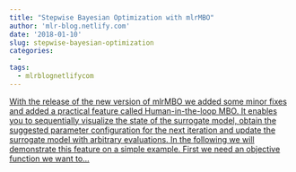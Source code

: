 ```yaml
---
title: "Stepwise Bayesian Optimization with mlrMBO"
author: 'mlr-blog.netlify.com'
date: '2018-01-10'
slug: stepwise-bayesian-optimization
categories:
  - 
tags:
  - mlrblognetlifycom
---
```


[With the release of the new version of mlrMBO we added some minor fixes and added a practical feature called Human-in-the-loop MBO. It enables you to sequentially visualize the state of the surrogate model, obtain the suggested parameter configuration for the next iteration and update the surrogate model with arbitrary evaluations. In the following we will demonstrate this feature on a simple example. First we need an objective function we want to...<click to read more>](https://mlr-blog.netlify.com/post/2018-01-10-stepwise-bayesian-optimization-with-mlrmbo/)

